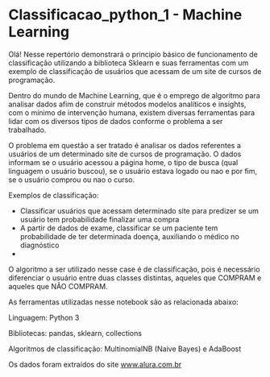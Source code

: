 # Classificacao_python_1 - Machine Learning
Olá! Nesse repertório demonstrará o principio básico de funcionamento de classificação utilizando a biblioteca Sklearn e suas ferramentas com um exemplo de classificação de usuários que acessam de um site de cursos de programação.

Dentro do mundo de Machine Learning, que é o emprego de algoritmo para analisar dados afim de construir métodos modelos analíticos e insights, com o mínimo de intervenção humana, existem diversas ferramentas para lidar com os diversos tipos de dados conforme o problema a ser trabalhado.

O problema em questão a ser tratado é analisar os dados referentes a usuários de um determinado site de cursos de programação. O dados informam se o usuário acessou a página home, o tipo de busca (qual linguagem o usuário buscou), se o usuário estava logado ou nao e por fim, se o usuário comprou ou nao o curso.

Exemplos de classificação:
- Classificar usuários que acessam determinado site para predizer se um usuário tem probabilidade finalizar uma compra 
- A partir de dados de exame, classificar se um paciente tem probabilidade de ter determinada doença, auxiliando o médico no diagnóstico
- 

O algoritmo a ser utilizado nesse case é de classificação, pois é necessário diferenciar o usuário entre duas classes distintas, aqueles que COMPRAM e aqueles que NÃO COMPRAM.

As ferramentas utilizadas nesse notebook são as relacionada abaixo:

Linguagem: Python 3

Bibliotecas: pandas, sklearn, collections

Algoritmos de classificação: MultinomialNB (Naive Bayes) e AdaBoost

Os dados foram extraídos do site www.alura.com.br
